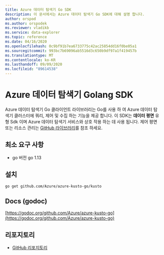 ```yaml
---
title: Azure 데이터 탐색기 Go SDK
description: 이 문서에서는 Azure 데이터 탐색기 Go SDK에 대해 설명 합니다.
author: orspod
ms.author: orspodek
ms.reviewer: vladikb
ms.service: data-explorer
ms.topic: reference
ms.date: 04/16/2020
ms.openlocfilehash: 0c9bf91b7ea6733775c42ac25854dd16f0be05a1
ms.sourcegitcommit: 993bc7b69096ab5516d3c650b9df97a1f419457b
ms.translationtype: MT
ms.contentlocale: ko-KR
ms.lasthandoff: 09/09/2020
ms.locfileid: "89614538"
---
```

# <a name="azure-data-explorer-golang-sdk"></a>Azure 데이터 탐색기 Golang SDK

Azure 데이터 탐색기 Go 클라이언트 라이브러리는 Go를 사용 하 여 Azure 데이터 탐색기 클러스터에 쿼리, 제어 및 수집 하는 기능을 제공 합니다. 이 SDK는 **데이터 평면** 유형 Sdk 이며 Azure 데이터 탐색기 서비스와 상호 작용 하는 데 사용 됩니다. 제어 평면 또는 리소스 관리는 [GitHub 라이브러리](https://github.com/Azure/azure-sdk-for-go/tree/master/services/kusto/mgmt)를 참조 하세요.

## <a name="minimum-requirements"></a>최소 요구 사항

* go 버전 go 1.13

## <a name="installation"></a>설치

`go get github.com/Azure/azure-kusto-go/kusto`

## <a name="docs-godoc"></a>Docs (godoc)

[https://godoc.org/github.com/Azure/azure-kusto-go](https://godoc.org/github.com/Azure/azure-kusto-go)

## <a name="repo"></a>리포지토리

* [GitHub 리포지토리](https://github.com/Azure/azure-kusto-go)
